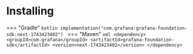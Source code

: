 # Installing

=== "Gradle"
    ```kotlin
    implementation("com.grafana:grafana-foundation-sdk:next-1743423402")
    ```
=== "Maven"
    ```xml
    <dependency>
        <groupId>com.grafana</groupId>
        <artifactId>grafana-foundation-sdk</artifactId>
        <version>next-1743423402</version>
    </dependency>
    ```
